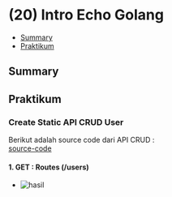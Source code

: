 # (20) Intro Echo Golang

- [Summary](#Summary)
- [Praktikum](#Praktikum)

## Summary 

## Praktikum
### Create Static API CRUD User

Berikut adalah source code dari API CRUD :  
[source-code](./praktikum/main.go)

#### 1. GET : Routes (/users)
- ![hasil](./screenshots/rest_getalluser,jpg)
